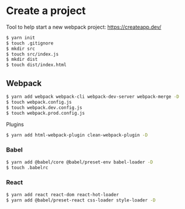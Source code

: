 # Create a project

Tool to help start a new webpack project: https://createapp.dev/

```bash
$ yarn init
$ touch .gitignore
$ mkdir src
$ touch src/index.js
$ mkdir dist
$ touch dist/index.html
```

## Webpack

```bash
$ yarn add webpack webpack-cli webpack-dev-server webpack-merge -D
$ touch webpack.config.js
$ touch webpack.dev.config.js
$ touch webpack.prod.config.js
```

Plugins

```bash
$ yarn add html-webpack-plugin clean-webpack-plugin -D
```

### Babel

```bash
$ yarn add @babel/core @babel/preset-env babel-loader -D
$ touch .babelrc
```

### React

```bash
$ yarn add react react-dom react-hot-loader
$ yarn add @babel/preset-react css-loader style-loader -D
```